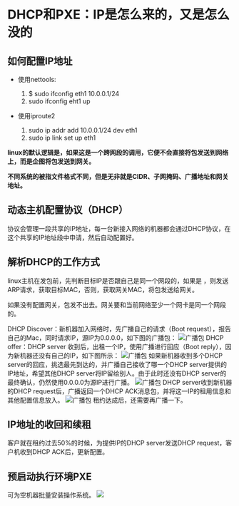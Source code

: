 
# DHCP和PXE：IP是怎么来的，又是怎么没的

## 如何配置IP地址

- 使用nettools:
    1. $ sudo ifconfig eth1 10.0.0.1/24
    2. sudo ifconfig eht1 up 

- 使用iproute2
    1. sudo ip addr add 10.0.0.1/24 dev eth1
    2. sudo ip link set up eth1

**linux的默认逻辑是，如果这是一个跨网段的调用，它便不会直接将包发送到网络上，而是企图将包发送到网关。**

**不同系统的被指文件格式不同，但是无非就是CIDR、子网掩码、广播地址和网关地址。**

## 动态主机配置协议（DHCP）

协议会管理一段共享的IP地址，每一台新接入网络的机器都会通过DHCP协议，在这个共享的IP地址段中申请，然后自动配置好。

## 解析DHCP的工作方式

linux主机在发包前，先判断目标IP是否跟自己是同一个网段的，如果是 ，则发送ARP请求，获取目标MAC，否则，获取网关MAC，将包发送给网关。

如果没有配置网关，包发不出去。网关要和当前网络至少一个网卡是同一个网段的。

DHCP Discover：新机器加入网络时，先广播自己的请求（Boot request），报告自己的Mac，同时请求IP，源IP为0.0.0.0，如下图的广播包：
![广播包](https://img-blog.csdn.net/20180923160515950?watermark/2/text/aHR0cHM6Ly9ibG9nLmNzZG4ubmV0L3UwMTIzMTk0OTM=/font/5a6L5L2T/fontsize/400/fill/I0JBQkFCMA==/dissolve/70)
DHCP offer：DHCP server 收到后，出租一个IP，使用广播进行回应（Boot reply），因为新机器还没有自己的IP，如下图所示：
![广播包](https://img-blog.csdn.net/20180923160927779?watermark/2/text/aHR0cHM6Ly9ibG9nLmNzZG4ubmV0L3UwMTIzMTk0OTM=/font/5a6L5L2T/fontsize/400/fill/I0JBQkFCMA==/dissolve/70)
如果新机器收到多个DHCP server的回应，挑选最先到达的，并广播自己接收了哪一个DHCP server提供的IP地址，希望其他DHCP server将IP留给别人。由于此时还没有DHCP server的最终确认，仍然使用0.0.0.0为源IP进行广播。
![广播包](https://img-blog.csdn.net/20180923161642151?watermark/2/text/aHR0cHM6Ly9ibG9nLmNzZG4ubmV0L3UwMTIzMTk0OTM=/font/5a6L5L2T/fontsize/400/fill/I0JBQkFCMA==/dissolve/70)
DHCP server收到新机器的DHCP request后，广播返回一个DHCP ACK消息包，并将这一IP的租用信息和其他配置信息放入。
![广播包](https://img-blog.csdn.net/20180923162019787?watermark/2/text/aHR0cHM6Ly9ibG9nLmNzZG4ubmV0L3UwMTIzMTk0OTM=/font/5a6L5L2T/fontsize/400/fill/I0JBQkFCMA==/dissolve/70)
租约达成后，还需要再广播一下。

## IP地址的收回和续租
客户就在租约过去50%的时候，为提供IP的DHCP server发送DHCP request，客户机收到DHCP ACK后，更新配置。

## 预启动执行环境PXE
可为空机器批量安装操作系统。
![](https://img-blog.csdn.net/20180923163105662?watermark/2/text/aHR0cHM6Ly9ibG9nLmNzZG4ubmV0L3UwMTIzMTk0OTM=/font/5a6L5L2T/fontsize/400/fill/I0JBQkFCMA==/dissolve/70)
